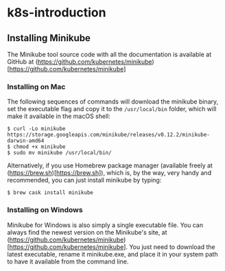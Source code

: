 # k8s-introduction

## Installing Minikube

The Minikube tool source code with all the documentation is available at GitHub at (https://github.com/kubernetes/minikube)[https://github.com/kubernetes/minikube]

### Installing on Mac

The following sequences of commands will download the minikube binary, set the executable flag and copy it to the `/usr/local/bin` folder, which will make it available in the macOS shell:

````
$ curl -Lo minikube https://storage.googleapis.com/minikube/releases/v0.12.2/minikube-darwin-amd64
$ chmod +x minikube
$ sudo mv minikube /usr/local/bin/  
````

Alternatively, if you use Homebrew package manager (available freely at (https://brew.sh)[https://brew.sh]), which is, by the way, very handy and recommended, you can just install minikube by typing:

````
$ brew cask install minikube
````

### Installing on Windows

Minikube for Windows is also simply a single executable file. You can always find the newest version on the Minikube's site, at (https://github.com/kubernetes/minikube)[https://github.com/kubernetes/minikube]. You just need to download the latest executable, rename it minikube.exe, and place it in your system path to have it available from the command line.